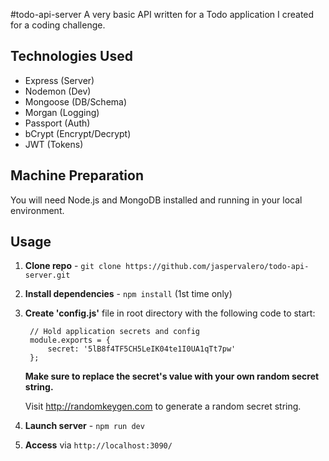 #todo-api-server
A very basic API written for a Todo application I created for a coding challenge.

## Technologies Used
* Express (Server)
* Nodemon (Dev)
* Mongoose (DB/Schema)
* Morgan (Logging)
* Passport (Auth)
* bCrypt (Encrypt/Decrypt)
* JWT (Tokens)

## Machine Preparation
You will need Node.js and MongoDB installed and running in your local environment.

## Usage
1. **Clone repo** - `git clone https://github.com/jaspervalero/todo-api-server.git`
2. **Install dependencies** - `npm install` (1st time only)
3. **Create 'config.js'** file in root directory with the following code to start:

        // Hold application secrets and config
        module.exports = {
            secret: '5lB8f4TF5CH5LeIK04te1I0UA1qTt7pw'
        };

    **Make sure to replace the secret's value with your own random secret string.**

    Visit http://randomkeygen.com to generate a random secret string.
4. **Launch server** - `npm run dev`
5. **Access** via `http://localhost:3090/`
